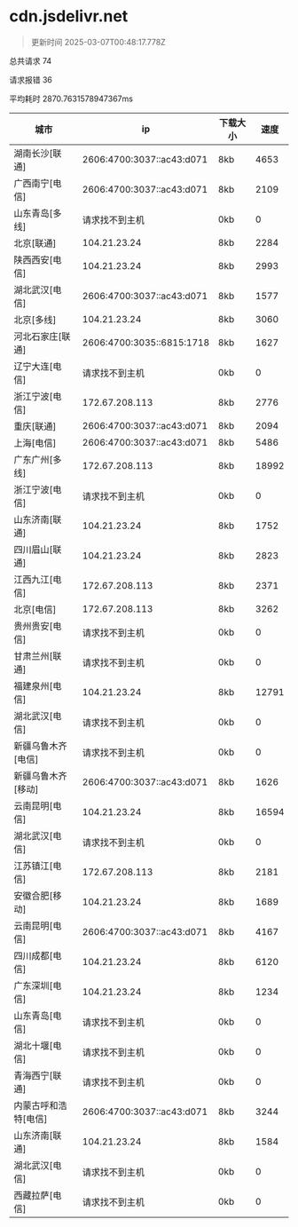 
  # cdn.jsdelivr.net

  > 更新时间 2025-03-07T00:48:17.778Z
  
  总共请求 74

  请求报错 36

  平均耗时 2870.7631578947367ms

|城市|ip|下载大小|速度|
|-----|----------|---|---|
|湖南长沙[联通]|2606:4700:3037::ac43:d071|8kb|4653|
|广西南宁[电信]|2606:4700:3037::ac43:d071|8kb|2109|
|山东青岛[多线]|请求找不到主机|0kb|0|
|北京[联通]|104.21.23.24|8kb|2284|
|陕西西安[电信]|104.21.23.24|8kb|2993|
|湖北武汉[电信]|2606:4700:3037::ac43:d071|8kb|1577|
|北京[多线]|104.21.23.24|8kb|3060|
|河北石家庄[联通]|2606:4700:3035::6815:1718|8kb|1627|
|辽宁大连[电信]|请求找不到主机|0kb|0|
|浙江宁波[电信]|172.67.208.113|8kb|2776|
|重庆[联通]|2606:4700:3037::ac43:d071|8kb|2094|
|上海[电信]|2606:4700:3037::ac43:d071|8kb|5486|
|广东广州[多线]|172.67.208.113|8kb|18992|
|浙江宁波[电信]|请求找不到主机|0kb|0|
|山东济南[联通]|104.21.23.24|8kb|1752|
|四川眉山[联通]|104.21.23.24|8kb|2823|
|江西九江[电信]|172.67.208.113|8kb|2371|
|北京[电信]|172.67.208.113|8kb|3262|
|贵州贵安[电信]|请求找不到主机|0kb|0|
|甘肃兰州[联通]|请求找不到主机|0kb|0|
|福建泉州[电信]|104.21.23.24|8kb|12791|
|湖北武汉[电信]|请求找不到主机|0kb|0|
|新疆乌鲁木齐[电信]|请求找不到主机|0kb|0|
|新疆乌鲁木齐[移动]|2606:4700:3037::ac43:d071|8kb|1626|
|云南昆明[电信]|104.21.23.24|8kb|16594|
|湖北武汉[电信]|请求找不到主机|0kb|0|
|江苏镇江[电信]|172.67.208.113|8kb|2181|
|安徽合肥[移动]|104.21.23.24|8kb|1689|
|云南昆明[电信]|2606:4700:3037::ac43:d071|8kb|4167|
|四川成都[电信]|104.21.23.24|8kb|6120|
|广东深圳[电信]|104.21.23.24|8kb|1234|
|山东青岛[电信]|请求找不到主机|0kb|0|
|湖北十堰[电信]|请求找不到主机|0kb|0|
|青海西宁[联通]|请求找不到主机|0kb|0|
|内蒙古呼和浩特[电信]|2606:4700:3037::ac43:d071|8kb|3244|
|山东济南[联通]|104.21.23.24|8kb|1584|
|湖北武汉[电信]|请求找不到主机|0kb|0|
|西藏拉萨[电信]|请求找不到主机|0kb|0|

  
